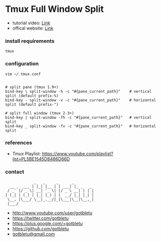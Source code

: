 # Tmux Full Window Split
* tutorial video: [Link](https://www.youtube.com/watch?v=jt_tz0zXxQE)
* offical website: [Link](https://tmux.github.io/)

### install requirements
    tmux


### configuration
    vim ~/.tmux.conf

    
    # split pane (tmux 1.9+)
    bind-key \ split-window -h -c "#{pane_current_path}"	# vertical split (default prefix-%)
    bind-key - split-window -v -c "#{pane_current_path}"	# horizontal split (default prefix-")
    
    # split full window (tmux 2.3+)
    bind-key | split-window -fh -c "#{pane_current_path}"	# vertical split
    bind-key _ split-window -fv -c "#{pane_current_path}"	# horizontal split

### references
* Tmux Playlist: https://www.youtube.com/playlist?list=PL5BE1545D8486D66D
 
### contact

                 _   _     _      _         
      __ _  ___ | |_| |__ | | ___| |_ _   _ 
     / _` |/ _ \| __| '_ \| |/ _ \ __| | | |
    | (_| | (_) | |_| |_) | |  __/ |_| |_| |
     \__, |\___/ \__|_.__/|_|\___|\__|\__,_|
     |___/                                  

- http://www.youtube.com/user/gotbletu
- https://twitter.com/gotbletu
- https://plus.google.com/+gotbletu
- https://github.com/gotbletu
- gotbletu@gmail.com


